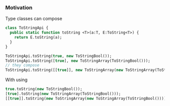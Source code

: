 ### Motivation

Type classes can compose


```haxe
class ToStringApi {
  public static function toString <T>(a:T, E:ToString<T>) {
    return E.toString(a);
  }
}
```

```haxe
ToStringApi.toString(true, new ToStringBool());
ToStringApi.toString([true], new ToStringArray(ToStringBool()));
// they compose
ToStringApi.toString([[true]], new ToStringArray(new ToStringArray(ToStringBool())));
```

With using
```haxe
true.toString(new ToStringBool());
[true].toString(new ToStringArray(ToStringBool()));
[[true]].toString(new ToStringArray(new ToStringArray(ToStringBool())));
```